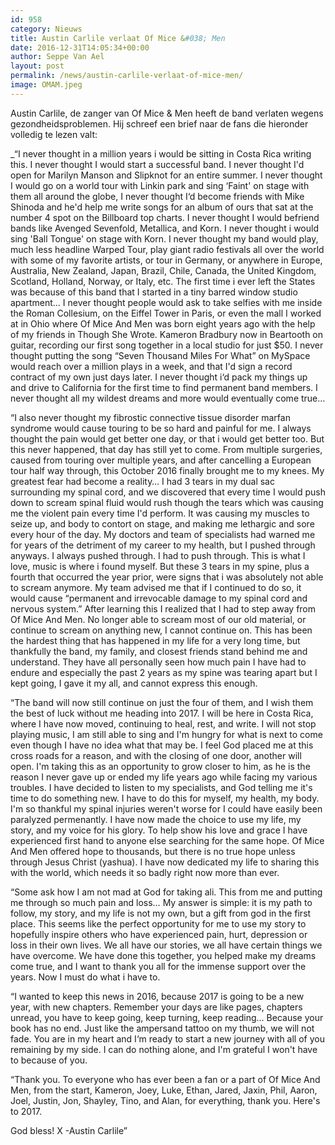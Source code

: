 ```yaml
---
id: 958
category: Nieuws
title: Austin Carlile verlaat Of Mice &#038; Men
date: 2016-12-31T14:05:34+00:00
author: Seppe Van Ael
layout: post
permalink: /news/austin-carlile-verlaat-of-mice-men/
image: OMAM.jpeg
---
```

Austin Carlile, de zanger van Of Mice & Men heeft de band verlaten wegens gezondheidsproblemen. Hij schreef een brief naar de fans die hieronder volledig te lezen valt:

_&#8220;I never thought in a million years i would be sitting in Costa Rica writing this. I never thought I would start a successful band. I never thought I'd open for Marilyn Manson and Slipknot for an entire summer. I never thought I would go on a world tour with Linkin park and sing ‘Faint' on stage with them all around the globe, I never thought I‘d become friends with Mike Shinoda and he'd help me write songs for an album of ours that sat at the number 4 spot on the Billboard top charts. I never thought I would befriend bands like Avenged Sevenfold, Metallica, and Korn. I never thought i would sing 'Ball Tongue' on stage with Korn. I never thought my band would play, much less headline Warped Tour, play giant radio festivals all over the world with some of my favorite artists, or tour in Germany, or anywhere in Europe, Australia, New Zealand, Japan, Brazil, Chile, Canada, the United Kingdom, Scotland, Holland, Norway, or Italy, etc. The first time i ever left the States was because of this band that I started in a tiny barred window studio apartment&#8230; I never thought people would ask to take selfies with me inside the Roman Collesium, on the Eiffel Tower in Paris, or even the mall I worked at in Ohio where Of Mice And Men was born eight years ago with the help of my friends in Though She Wrote. Kameron Bradbury now in Beartooth on guitar, recording our first song together in a local studio for just $50. I never thought putting the song &#8220;Seven Thousand Miles For What&#8221; on MySpace would reach over a million plays in a week, and that I'd sign a record contract of my own just days later. I never thought i‘d pack my things up and drive to California for the first time to find permanent band members. I never thought all my wildest dreams and more would eventually come true&#8230;</p> 

&#8220;I also never thought my fibrostic connective tissue disorder marfan syndrome would cause touring to be so hard and painful for me. I always thought the pain would get better one day, or that i would get better too. But this never happened, that day has still yet to come. From multiple surgeries, caused from touring over multiple years, and after cancelling a European tour half way through, this October 2016 finally brought me to my knees. My greatest fear had become a reality&#8230; I had 3 tears in my dual sac surrounding my spinal cord, and we discovered that every time I would push down to scream spinal fluid would rush though the tears which was causing me the violent pain every time I'd perform. It was causing my muscles to seize up, and body to contort on stage, and making me lethargic and sore every hour of the day. My doctors and team of specialists had warned me for years of the detriment of my career to my health, but I pushed through anyways. I always pushed through. I had to push through. This is what I love, music is where i found myself. But these 3 tears in my spine, plus a fourth that occurred the year prior, were signs that i was absolutely not able to scream anymore. My team advised me that if I continued to do so, it would cause &#8220;permanent and irrevocable damage to my spinal cord and nervous system.&#8221; After learning this I realized that I had to step away from Of Mice And Men. No longer able to scream most of our old material, or continue to scream on anything new, I cannot continue on. This has been the hardest thing that has happened in my life for a very long time, but thankfully the band, my family, and closest friends stand behind me and understand. They have all personally seen how much pain I have had to endure and especially the past 2 years as my spine was tearing apart but I kept going, I gave it my all, and cannot express this enough.

&#8220;The band will now still continue on just the four of them, and I wish them the best of luck without me heading into 2017. I will be here in Costa Rica, where I have now moved, continuing to heal, rest, and write. I will not stop playing music, I am still able to sing and I'm hungry for what is next to come even though I have no idea what that may be. I feel God placed me at this cross roads for a reason, and with the closing of one door, another will open. I'm taking this as an opportunity to grow closer to him, as he is the reason I never gave up or ended my life years ago while facing my various troubles. I have decided to listen to my specialists, and God telling me it's time to do something new. I have to do this for myself, my health, my body. I'm so thankful my spinal injuries weren't worse for I could have easily been paralyzed permenantly. I have now made the choice to use my life, my story, and my voice for his glory. To help show his love and grace I have experienced first hand to anyone else searching for the same hope. Of Mice And Men offered hope to thousands, but there is no true hope unless through Jesus Christ (yashua). I have now dedicated my life to sharing this with the world, which needs it so badly right now more than ever.

&#8220;Some ask how I am not mad at God for taking ali. This from me and putting me through so much pain and loss&#8230; My answer is simple: it is my path to follow, my story, and my life is not my own, but a gift from god in the first place. This seems like the perfect opportunity for me to use my story to hopefully inspire others who have experienced pain, hurt, depression or loss in their own lives. We all have our stories, we all have certain things we have overcome. We have done this together, you helped make my dreams come true, and I want to thank you all for the immense support over the years. Now I must do what i have to.

&#8220;I wanted to keep this news in 2016, because 2017 is going to be a new year, with new chapters. Remember your days are like pages, chapters unread, you have to keep going, keep turning, keep reading&#8230; Because your book has no end. Just like the ampersand tattoo on my thumb, we will not fade. You are in my heart and I‘m ready to start a new journey with all of you remaining by my side. I can do nothing alone, and I'm grateful I won't have to because of you.

&#8220;Thank you. To everyone who has ever been a fan or a part of Of Mice And Men, from the start, Kameron, Joey, Luke, Ethan, Jared, Jaxin, Phil, Aaron, Joel, Justin, Jon, Shayley, Tino, and Alan, for everything, thank you. Here's to 2017.

God bless! X -Austin Carlile&#8221;</em>
